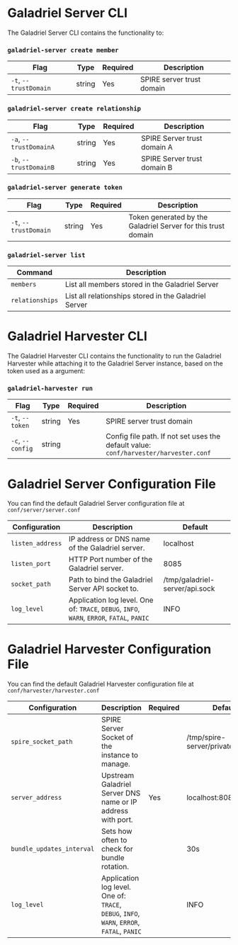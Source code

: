 # Galadriel Server CLI
The Galadriel Server CLI contains the functionality to:
### `galadriel-server create member`
| Flag | Type | Required | Description |
|--|--|--|--|
| `-t`, `--trustDomain`| string | Yes | SPIRE server trust domain |


### `galadriel-server create relationship`
| Flag | Type | Required | Description |
|--|--|--|--|
| `-a`, `--trustDomainA` | string | Yes | SPIRE Server trust domain A |
| `-b`, `--trustDomainB` | string | Yes | SPIRE Server trust domain B |


### `galadriel-server generate token`
| Flag | Type | Required | Description |
|--|--|--|--|
| `-t`, `--trustDomain` | string | Yes | Token generated by the Galadriel Server for this trust domain |


### `galadriel-server list`
| Command | Description |
|--|--|
| `members` | List all members stored in the Galadriel Server |
| `relationships` | List all relationships stored in the Galadriel Server |

# Galadriel Harvester CLI
The Galadriel Harvester CLI contains the functionality to run the Galadriel Harvester while attaching it to the Galadriel Server instance, based on the token used as a argument:

### `galadriel-harvester run`
| Flag | Type | Required | Description |
|--|--|--|--|
| `-t`, `--token` | string | Yes | SPIRE server trust domain |
| `-c`, `--config` | string |  | Config file path. If not set uses the default value: `conf/harvester/harvester.conf` |

# Galadriel Server Configuration File
You can find the default Galadriel Server configuration file at `conf/server/server.conf`

| Configuration | Description | Default |
|--|--|--|
| `listen_address` | IP address or DNS name of the Galadriel server. | localhost |
| `listen_port` | HTTP Port number of the Galadriel server. | 8085 |
| `socket_path` | Path to bind the Galadriel Server API socket to. | /tmp/galadriel-server/api.sock |
| `log_level` | Application log level. One of: `TRACE`, `DEBUG`, `INFO`, `WARN`, `ERROR`, `FATAL`, `PANIC` | INFO |

# Galadriel Harvester Configuration File
You can find the default Galadriel Harvester configuration file at `conf/harvester/harvester.conf`

| Configuration | Description | Required | Default
|--|--|--|--|
| `spire_socket_path` | SPIRE Server Socket of the instance to manage. | | /tmp/spire-server/private/api.sock |
| `server_address` | Upstream Galadriel Server DNS name or IP address with port. | Yes | localhost:8085 |
| `bundle_updates_interval` | Sets how often to check for bundle rotation. | | 30s |
| `log_level` | Application log level. One of: `TRACE`, `DEBUG`, `INFO`, `WARN`, `ERROR`, `FATAL`, `PANIC` | | INFO |